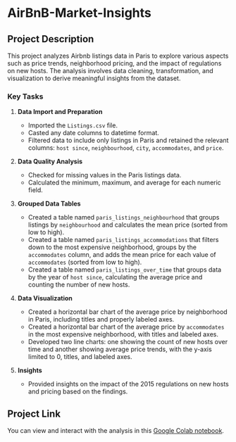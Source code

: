 # AirBnB-Market-Insights

## Project Description

This project analyzes Airbnb listings data in Paris to explore various aspects such as price trends, neighborhood pricing, and the impact of regulations on new hosts. The analysis involves data cleaning, transformation, and visualization to derive meaningful insights from the dataset.

### Key Tasks

1. **Data Import and Preparation**
   - Imported the `Listings.csv` file.
   - Casted any date columns to datetime format.
   - Filtered data to include only listings in Paris and retained the relevant columns: `host since`, `neighbourhood`, `city`, `accommodates`, and `price`.

2. **Data Quality Analysis**
   - Checked for missing values in the Paris listings data.
   - Calculated the minimum, maximum, and average for each numeric field.

3. **Grouped Data Tables**
   - Created a table named `paris_listings_neighbourhood` that groups listings by `neighbourhood` and calculates the mean price (sorted from low to high).
   - Created a table named `paris_listings_accommodations` that filters down to the most expensive neighborhood, groups by the `accommodates` column, and adds the mean price for each value of `accommodates` (sorted from low to high).
   - Created a table named `paris_listings_over_time` that groups data by the year of `host since`, calculating the average price and counting the number of new hosts.

4. **Data Visualization**
   - Created a horizontal bar chart of the average price by neighborhood in Paris, including titles and properly labeled axes.
   - Created a horizontal bar chart of the average price by `accommodates` in the most expensive neighborhood, with titles and labeled axes.
   - Developed two line charts: one showing the count of new hosts over time and another showing average price trends, with the y-axis limited to 0, titles, and labeled axes.

5. **Insights**
   - Provided insights on the impact of the 2015 regulations on new hosts and pricing based on the findings.

## Project Link

You can view and interact with the analysis in this [Google Colab notebook](https://colab.research.google.com/drive/1sjLGydKt4mui3cIA5Bfu1lTOiXfbcetl?usp=sharing).
